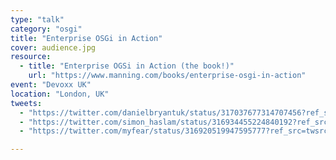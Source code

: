 ```yaml
---
type: "talk"
category: "osgi"
title: "Enterprise OSGi in Action"
cover: audience.jpg
resource:
  - title: "Enterprise OGSi in Action (the book!)"
    url: "https://www.manning.com/books/enterprise-osgi-in-action"
event: "Devoxx UK"
location: "London, UK"
tweets:
  - "https://twitter.com/danielbryantuk/status/317037677314707456?ref_src=twsrc%5Etfw"
  - "https://twitter.com/simon_haslam/status/316934455224840192?ref_src=twsrc%5Etfw"
  - "https://twitter.com/myfear/status/316920519947595777?ref_src=twsrc%5Etfw"

---
```

